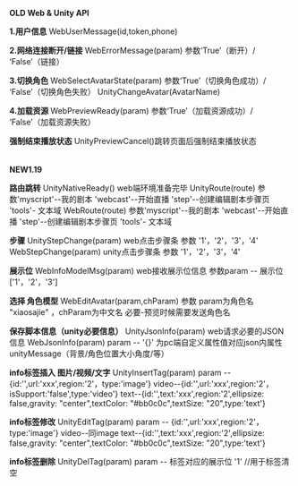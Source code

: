 **OLD Web & Unity API**

**1.用户信息**
WebUserMessage(id,token,phone)

**2.网络连接断开/链接**
WebErrorMessage(param)       参数‘True’（断开）/ ‘False’（链接）

**3.切换角色**
WebSelectAvatarState(param)  参数‘True’（切换角色成功）/ ‘False’（切换角色失败）
UnityChangeAvatar(AvatarName)

**4.加载资源**
WebPreviewReady(param)       参数‘True’（加载资源成功）/ ‘False’（加载资源失败）

**强制结束播放状态**
UnityPreviewCancel()跳转页面后强制结束播放状态




######
**NEW1.19**

**路由跳转**
UnityNativeReady()           web端环境准备完毕
UnityRoute(route)            参数'myscript'--我的剧本 'webcast'--开始直播 'step'--创建编辑剧本步骤页 'tools'- 文本域
WebRoute(route)              参数'myscript'--我的剧本 'webcast'--开始直播 'step'--创建编辑剧本步骤页 'tools'- 文本域

**步骤**
UnityStepChange(param)       web点击步骤条 参数 '1'，'2'，'3'，'4'
WebStepChange(param)         unity点击步骤条 参数 '1'，'2'，'3'，'4'

**展示位**
WebInfoModelMsg(param)       web接收展示位信息 参数param -- 展示位['1'，'2'，'3']

**选择 角色模型**
WebEditAvatar(param,chParam) 参数 param为角色名 "xiaosajie" ，chParam为中文名 必要-预览时候需要发送角色名

**保存脚本信息（unity必要信息）**
UnityJsonInfo(param)         web请求必要的JSON信息
WebJsonInfo(param)           param -- '{}' 为pc端自定义属性值对应json内属性unityMessage（背景/角色位置大小角度/等）

**info标签插入 图片/视频/文字**
UnityInsertTag(param)        param -- {id:'',url:'xxx',region:'2'，type:'image'} video--{id:'',url:'xxx',region:'2'，isSupport:'false',type:'video'}  text--{id:'',text:'xxx',region:'2',ellipsize: false,gravity: "center",textColor: "#bb0c0c",textSize: "20",type:'text'}

**info标签修改**
UnityEditTag(param)          param -- {id:'',url:'xxx',region:'2'，type:'image'} video--同image  text--{id:'',text:'xxx',region:'2',ellipsize: false,gravity: "center",textColor: "#bb0c0c",textSize: "20",type:'text'}

**info标签删除**
UnityDelTag(param)           param -- 标签对应的展示位 '1'  //用于标签清空
